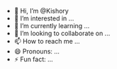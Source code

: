 - 👋 Hi, I’m @Kishory
- 👀 I’m interested in ...
- 🌱 I’m currently learning ...
- 💞️ I’m looking to collaborate on ...
- 📫 How to reach me ...
- 😄 Pronouns: ...
- ⚡ Fun fact: ...

<!---
Kishory/Kishory is a ✨ special ✨ repository because its `README.md` (this file) appears on your GitHub profile.
You can click the Preview link to take a look at your changes.
--->
